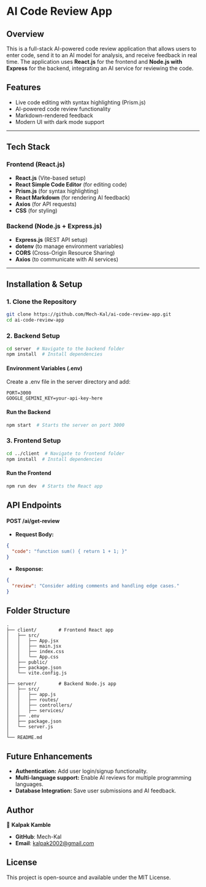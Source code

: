 # AI Code Review App

## Overview
This is a full-stack AI-powered code review application that allows users to enter code, send it to an AI model for analysis, and receive feedback in real time. The application uses **React.js** for the frontend and **Node.js with Express** for the backend, integrating an AI service for reviewing the code.

## Features
- Live code editing with syntax highlighting (Prism.js)
- AI-powered code review functionality
- Markdown-rendered feedback
- Modern UI with dark mode support

---

## Tech Stack
### **Frontend** (React.js)
- **React.js** (Vite-based setup)
- **React Simple Code Editor** (for editing code)
- **Prism.js** (for syntax highlighting)
- **React Markdown** (for rendering AI feedback)
- **Axios** (for API requests)
- **CSS** (for styling)

### **Backend** (Node.js + Express.js)
- **Express.js** (REST API setup)
- **dotenv** (to manage environment variables)
- **CORS** (Cross-Origin Resource Sharing)
- **Axios** (to communicate with AI services)

---

## Installation & Setup

### 1. **Clone the Repository**
```sh
git clone https://github.com/Mech-Kal/ai-code-review-app.git
cd ai-code-review-app
```
### 2. Backend Setup
```sh
cd server  # Navigate to the backend folder
npm install  # Install dependencies
```
#### Environment Variables (.env)
Create a .env file in the server directory and add:
```env
PORT=3000
GOOGLE_GEMINI_KEY=your-api-key-here
```
#### Run the Backend
```sh
npm start  # Starts the server on port 3000
```
### 3. Frontend Setup
```sh
cd ../client  # Navigate to frontend folder
npm install  # Install dependencies
```
#### Run the Frontend
```sh
npm run dev  # Starts the React app
```
## API Endpoints
#### POST /ai/get-review
* **Request Body:**
```json
{
  "code": "function sum() { return 1 + 1; }"
}
```
* **Response:**
```json
{
  "review": "Consider adding comments and handling edge cases."
}
```
## Folder Structure
```pgsql
.
├── client/        # Frontend React app
│   ├── src/
│   │   ├── App.jsx
│   │   ├── main.jsx
│   │   ├── index.css
│   │   └── App.css
│   ├── public/
│   ├── package.json
│   └── vite.config.js
│
├── server/        # Backend Node.js app
│   ├── src/
│   │   ├── app.js
│   │   ├── routes/
│   │   ├── controllers/
│   │   ├── services/
│   ├── .env
│   ├── package.json
│   └── server.js
│
└── README.md
```
## Future Enhancements
* **Authentication:** Add user login/signup functionality.
* **Multi-language support:** Enable AI reviews for multiple programming languages.
* **Database Integration:** Save user submissions and AI feedback.

## Author
👤 **Kalpak Kamble**

* **GitHub**: Mech-Kal
* **Email**: kalpak2002@gmail.com
## License
This project is open-source and available under the MIT License.

